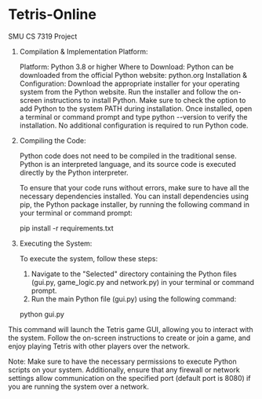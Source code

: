 # Tetris-Online
SMU CS 7319 Project

1) Compilation & Implementation Platform:

    Platform: Python 3.8 or higher
    Where to Download: Python can be downloaded from the official Python website: python.org
    Installation & Configuration:
        Download the appropriate installer for your operating system from the Python website.
        Run the installer and follow the on-screen instructions to install Python.
        Make sure to check the option to add Python to the system PATH during installation.
        Once installed, open a terminal or command prompt and type python --version to verify the installation.
        No additional configuration is required to run Python code.

2) Compiling the Code:

    Python code does not need to be compiled in the traditional sense. Python is an interpreted language, and its source code is executed directly by the Python interpreter.

    To ensure that your code runs without errors, make sure to have all the necessary dependencies installed. You can install dependencies using pip, the Python package installer, by running the following command in your terminal or command prompt:


    pip install -r requirements.txt

3) Executing the System:

    To execute the system, follow these steps:
    1) Navigate to the "Selected" directory containing the Python files (gui.py, game_logic.py and network.py) in your terminal or command prompt.
    2) Run the main Python file (gui.py) using the following command:


    python gui.py

This command will launch the Tetris game GUI, allowing you to interact with the system. Follow the on-screen instructions to create or join a game, and enjoy playing Tetris with other players over the network.

Note: Make sure to have the necessary permissions to execute Python scripts on your system. Additionally, ensure that any firewall or network settings allow communication on the specified port (default port is 8080) if you are running the system over a network.
